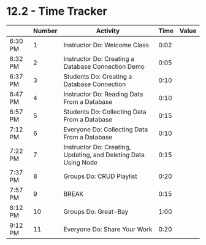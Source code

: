 # 12.2 - Time Tracker

|         | Number | Activity                                                        | Time | Value |
| ------- | ------ | --------------------------------------------------------------- | ---- | ----- |
| 6:30 PM | 1      | Instructor Do: Welcome Class                                    | 0:02 |       |
| 6:32 PM | 2      | Instructor Do: Creating a Database Connection Demo              | 0:05 |       |
| 6:37 PM | 3      | Students Do: Creating a Database Connection                     | 0:10 |       |
| 6:47 PM | 4      | Instructor Do: Reading Data From a Database                     | 0:10 |       |
| 6:57 PM | 5      | Students Do: Collecting Data From a Database                    | 0:15 |       |
| 7:12 PM | 6      | Everyone Do: Collecting Data From a Database                    | 0:10 |       |
| 7:22 PM | 7      | Instructor Do: Creating, Updating, and Deleting Data Using Node | 0:15 |       |
| 7:37 PM | 8      | Groups Do: CRUD Playlist                                        | 0:20 |       |
| 7:57 PM | 9      | BREAK                                                           | 0:15 |       |
| 8:12 PM | 10     | Groups Do: Great-Bay                                            | 1:00 |       |
| 9:12 PM | 11     | Everyone Do: Share Your Work                                    | 0:20 |       |
